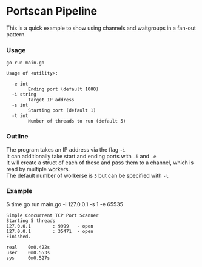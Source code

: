 # Portscan Pipeline

This is a quick example to show using channels and waitgroups in a fan-out pattern.

### Usage

```
go run main.go

Usage of <utility>:

  -e int
        Ending port (default 1000)
  -i string
        Target IP address
  -s int
        Starting port (default 1)
  -t int
        Number of threads to run (default 5)
```

### Outline

The program takes an IP address via the flag `-i`  
It can additionally take start and ending ports with `-i` and `-e`  
It will create a struct of each of these and pass them to a channel, which is read by multiple workers.  
The default number of workerse is `5` but can be specified with `-t`  

### Example

$ time go run main.go -i 127.0.0.1 -s 1 -e 65535
```
Simple Concurrent TCP Port Scanner
Starting 5 threads
127.0.0.1        : 9999   - open
127.0.0.1        : 35471  - open
Finished.

real    0m0.422s
user    0m0.553s
sys     0m0.527s
```